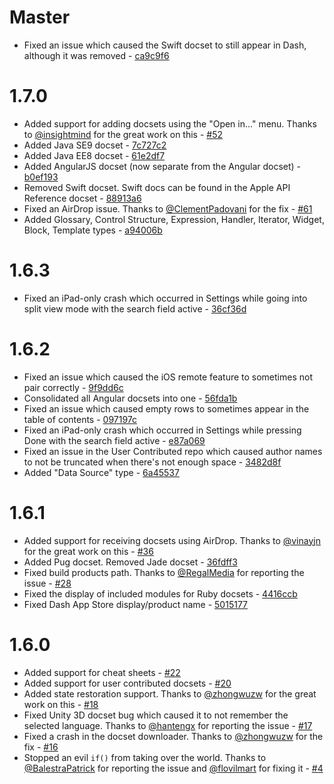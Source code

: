 # Master

* Fixed an issue which caused the Swift docset to still appear in Dash, although it was removed - [ca9c9f6](https://github.com/Kapeli/Dash-iOS/commit/ca9c9f64daf9eac30c4dcc000f99240a424bb123)

# 1.7.0

* Added support for adding docsets using the "Open in..." menu. Thanks to [@insightmind](https://github.com/insightmind) for the great work on this - [#52](https://github.com/Kapeli/Dash-iOS/pull/52)
* Added Java SE9 docset - [7c727c2](https://github.com/Kapeli/Dash-iOS/commit/7c727c2d30d41c0f37a4588510a804e4300b8c61)
* Added Java EE8 docset - [61e2df7](https://github.com/Kapeli/Dash-iOS/commit/61e2df74f955bcf22ff6611be1ff0f6e45f6024a)
* Added AngularJS docset (now separate from the Angular docset) - [b0ef193](https://github.com/Kapeli/Dash-iOS/commit/b0ef1936b71b026baa92e76371331be26c1f32dd)
* Removed Swift docset. Swift docs can be found in the Apple API Reference docset - [88913a6](https://github.com/Kapeli/Dash-iOS/commit/88913a6236c8c3c3874da63b300930496658637e)
* Fixed an AirDrop issue. Thanks to [@ClementPadovani](https://github.com/ClementPadovani) for the fix - [#61](https://github.com/Kapeli/Dash-iOS/pull/61)
* Added Glossary, Control Structure, Expression, Handler, Iterator, Widget, Block, Template types - [a94006b](https://github.com/Kapeli/Dash-iOS/commit/a94006bc39996c69d168f9c2d8f94b0e37c31ac6)

# 1.6.3

* Fixed an iPad-only crash which occurred in Settings while going into split view mode with the search field active - [36cf36d](https://github.com/Kapeli/Dash-iOS/commit/36cf36df40619ebfae903e39af4ea836e26fdc42)

# 1.6.2

* Fixed an issue which caused the iOS remote feature to sometimes not pair correctly - [9f9dd6c](https://github.com/Kapeli/Dash-iOS/commit/9f9dd6c8b5761b28899dcae01f828888ab9011d8)
* Consolidated all Angular docsets into one - [56fda1b](https://github.com/Kapeli/Dash-iOS/commit/56fda1b4fa94fa910e377004ba7988ecc5e389eb)
* Fixed an issue which caused empty rows to sometimes appear in the table of contents - [097197c](https://github.com/Kapeli/Dash-iOS/commit/097197c828db9e1b1524f46da41a0db92e7376cf)
* Fixed an iPad-only crash which occurred in Settings while pressing Done with the search field active - [e87a069](https://github.com/Kapeli/Dash-iOS/commit/e87a069b6a94f31d9fac91be9ac6ca4569bcf251)
* Fixed an issue in the User Contributed repo which caused author names to not be truncated when there's not enough space - [3482d8f](https://github.com/Kapeli/Dash-iOS/commit/3482d8f7cd0f6e19b1a42c80a69f09783565522a)
* Added "Data Source" type - [6a45537](https://github.com/Kapeli/Dash-iOS/commit/6a45537447319a68341c2b4686da3b4753828310)

# 1.6.1

* Added support for receiving docsets using AirDrop. Thanks to [@vinayjn](https://github.com/vinayjn) for the great work on this - [#36](https://github.com/Kapeli/Dash-iOS/pull/36)
* Added Pug docset. Removed Jade docset - [36fdff3](https://github.com/Kapeli/Dash-iOS/commit/36fdff3a2ac6d74bddb07ef8c430d46b19dd64d3)
* Fixed build products path. Thanks to [@RegalMedia](https://github.com/RegalMedia) for reporting the issue - [#28](https://github.com/Kapeli/Dash-iOS/issues/28)
* Fixed the display of included modules for Ruby docsets - [4416ccb](https://github.com/Kapeli/Dash-iOS/commit/4416ccbb7b78b0b4b0e72608f1ce5bd38a013b72)
* Fixed Dash App Store display/product name - [5015177](https://github.com/Kapeli/Dash-iOS/commit/5015177c23cefaea0688db95b462b33705e12952)

# 1.6.0

* Added support for cheat sheets - [#22](https://github.com/Kapeli/Dash-iOS/pull/22)
* Added support for user contributed docsets - [#20](https://github.com/Kapeli/Dash-iOS/pull/20)
* Added state restoration support. Thanks to [@zhongwuzw](https://github.com/zhongwuzw) for the great work on this - [#18](https://github.com/Kapeli/Dash-iOS/pull/18)
* Fixed Unity 3D docset bug which caused it to not remember the selected language. Thanks to [@hantengx](https://github.com/hantengx) for reporting the issue - [#17](https://github.com/Kapeli/Dash-iOS/issues/17)
* Fixed a crash in the docset downloader. Thanks to [@zhongwuzw](https://github.com/zhongwuzw) for the fix - [#16](https://github.com/Kapeli/Dash-iOS/pull/16)
* Stopped an evil `if()` from taking over the world. Thanks to [@BalestraPatrick](https://github.com/BalestraPatrick) for reporting the issue and [@flovilmart](https://github.com/flovilmart) for fixing it - [#4](https://github.com/Kapeli/Dash-iOS/pull/4)
